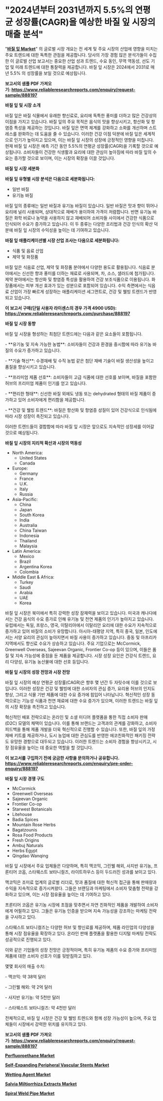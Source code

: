 <p><h1>"2024년부터 2031년까지 5.5%의 연평균 성장률(CAGR)을 예상한 바질 잎 시장의 매출 분석"</h1></p><p>"<strong><a href="https://www.reliableresearchreports.com/basil-leaves-r888197?utm_campaign=106&utm_medium=7&utm_source=Github&utm_content=ia&utm_term=10122024&utm_id=basil-leaves">바질 잎 Market</a></strong>" 의 글로벌 시장 개요는 전 세계 및 주요 시장의 산업에 영향을 미치는 주요 트렌드에 대한 독특한 관점을 제공합니다. 당사의 가장 경험 많은 분석가들이 수집한 이 글로벌 산업 보고서는 중요한 산업 성과 트렌드, 수요 동인, 무역 역동성, 선도 기업 및 미래 트렌드에 대한 통찰력을 제공합니다. 바질 잎 시장은 2024에서 2031로 매년 5.5% 의 성장률을 보일 것으로 예상됩니다.&nbsp;</p>
<p><strong>보고서의 샘플 PDF 가져오기:&nbsp;<a href="https://www.reliableresearchreports.com/enquiry/request-sample/888197?utm_campaign=106&utm_medium=7&utm_source=Github&utm_content=ia&utm_term=10122024&utm_id=basil-leaves">https://www.reliableresearchreports.com/enquiry/request-sample/888197</a></strong></p>
<p><strong>바질 잎 및 시장 소개</strong></p>
<p><p>바질 잎은 바질 식물에서 유래한 향신료로, 요리에 독특한 풍미를 더하고 많은 건강상의 이점을 가지고 있습니다. 바질 잎의 주요 목적은 음식의 맛을 향상시키고, 항산화 및 항염증 특성을 제공하는 것입니다. 바질 잎은 면역 체계를 강화하고 소화를 개선하며 스트레스를 완화하는 데 도움을 줄 수 있습니다. 이러한 건강 이점 덕분에 바질 잎은 세계적으로 인기가 높아지고 있으며, 이는 바질 잎 시장의 성장에 긍정적인 영향을 미칩니다. 현재 바질 잎 시장은 예측 기간 동안 5.5%의 연평균 성장률(CAGR)을 기록할 것으로 예상됩니다. 소비자들이 건강한 식생활과 요리에 대한 관심이 높아짐에 따라 바질 잎의 수요는 증가할 것으로 보이며, 이는 시장의 확장을 이끌 것입니다.</p></p>
<p><strong>바질 잎 시장 세분화</strong></p>
<p><strong>바질 잎 유형별 시장 분석은 다음으로 세분화됩니다:</strong></p>
<p><ul><li>일반 바질</li><li>유기농 바질</li></ul></p>
<p><p>바질 잎의 종류에는 일반 바질과 유기농 바질이 있습니다. 일반 바질은 맛과 향이 뛰어나 요리에 널리 사용되며, 상대적으로 재배가 용이하여 가격이 저렴합니다. 반면 유기농 바질은 화학 비료나 농약을 사용하지 않고 재배되어 소비자들 사이에서 건강한 식품으로 인식되어 수요가 증가하고 있습니다. 이 두 종류는 다양한 조리법과 건강 인식의 확산 덕분에 바질 잎 시장의 수익성을 높이는 데 기여하고 있습니다.</p></p>
<p><strong>바질 잎 애플리케이션별 시장 산업 조사는 다음으로 세분화됩니다:</strong></p>
<p><ul><li>식품 및 음료 산업</li><li>제약 및 화장품</li></ul></p>
<p><p>바질 잎은 식음료 산업, 제약 및 화장품 분야에서 다양한 용도로 활용됩니다. 식음료 분야에서는 신선한 향과 풍미를 더하는 재료로 사용되며, 차, 소스, 샐러드에 첨가됩니다. 제약 분야에서는 항산화 및 항염증 특성을 활용하여 건강 보조식품으로 이용됩니다. 화장품에서는 피부 개선 효과가 있는 성분으로 포함되어 있습니다. 수익 측면에서는 식음료 산업이 가장 빠르게 성장하는 애플리케이션 세그먼트로, 건강 및 웰빙 트렌드가 반영되고 있습니다.</p></p>
<p><strong>이 보고서 구매(단일 사용자 라이센스의 경우 가격 4900 USD): <a href="https://www.reliableresearchreports.com/purchase/888197?utm_campaign=106&utm_medium=7&utm_source=Github&utm_content=ia&utm_term=10122024&utm_id=basil-leaves">https://www.reliableresearchreports.com/purchase/888197</a></strong></p>
<p><strong>바질 잎 시장 동향</strong></p>
<p><p>바질 잎 시장을 형성하는 최첨단 트렌드에는 다음과 같은 요소들이 포함됩니다.</p><p>- **유기농 및 지속 가능한 농법**: 소비자들이 건강과 환경을 중시함에 따라 유기농 바질의 수요가 증가하고 있습니다.</p><p>- **기술 혁신**: 수경재배 및 수직 농법 같은 첨단 재배 기술이 바질 생산성을 높이고 품질을 향상시키고 있습니다.</p><p>- **프리미엄 제품 선호**: 소비자들이 고급 식품에 대한 선호를 보이며, 바질을 포함한 허브의 프리미엄 제품이 인기를 얻고 있습니다.</p><p>- **편리한 형태**: 신선한 바질 외에도 냉동 또는 dehydrated 형태의 바질 제품이 증가하고 있어 소비자에게 편리함을 제공합니다.</p><p>- **건강 및 웰빙 트렌드**: 바질은 항산화 및 항염증 성질이 있어 건강식으로 인식됨에 따라 시장 성장이 촉진되고 있습니다.</p><p>이러한 트렌드들이 결합함에 따라 바질 잎 시장은 앞으로도 지속적인 성장세를 이어갈 것으로 예상됩니다.</p></p>
<p><strong>바질 잎 시장의 지리적 확산과 시장의 역동성</strong></p>
<p><ul>
    <li>
        North America:
        <ul>
            <li>United States</li>
            <li>Canada</li>
        </ul>
    </li>
    <li>
        Europe:
        <ul>
            <li>Germany</li>
            <li>France</li>
            <li>U.K.</li>
            <li>Italy</li>
            <li>Russia</li>
        </ul>
    </li>
    <li>
        Asia-Pacific:
        <ul>
            <li>China</li>
            <li>Japan</li>
            <li>South Korea</li>
            <li>India</li>
            <li>Australia</li>
            <li>China Taiwan</li>
            <li>Indonesia</li>
            <li>Thailand</li>
            <li>Malaysia</li>
        </ul>
    </li>
    <li>
        Latin America:
        <ul>
            <li>Mexico</li>
            <li>Brazil</li>
            <li>Argentina Korea</li>
            <li>Colombia</li>
        </ul>
    </li>
    <li>
        Middle East & Africa:
        <ul>
            <li>Turkey</li>
            <li>Saudi</li>
            <li>Arabia</li>
            <li>UAE</li>
            <li>Korea</li>
        </ul>
    </li>
    </ul></p>
<p><p>바질 잎 시장은 북미에서 특히 강력한 성장 잠재력을 보이고 있습니다. 미국과 캐나다에서는 건강 음식의 수요 증가로 인해 유기농 및 천연 제품의 인기가 높아지고 있습니다. 유럽에서는 독일, 프랑스, 영국, 이탈리아에서 이탈리안 요리에 대한 수요가 지속적으로 증가하고 있어 바질의 소비가 유망합니다. 아시아-태평양 지역, 특히 중국, 일본, 인도에서는 서양 요리의 관심이 높아지면서 바질 사용이 증가하고 있습니다. 중동 및 아프리카 지역에서도 향신료 수요가 상승하고 있습니다. 주요 기업으로는 McCormick, Greenwell Overseas, Sajeevan Organic, Frontier Co-op 등이 있으며, 이들은 품질 및 지속 가능성에 중점을 둔 제품을 제공합니다. 시장 성장 요인은 건강식 트렌드, 요리 다양성, 유기농 농산물에 대한 선호 등입니다.</p></p>
<p><strong>바질 잎 시장의 성장 전망과 시장 전망</strong></p>
<p><p>바질 잎 시장의 예상 연평균 성장률(CAGR)은 향후 몇 년간 두 자릿수에 이를 것으로 보입니다. 이러한 성장은 건강 및 웰빙에 대한 소비자의 관심 증가, 요리용 허브의 인지도 향상, 그리고 식물 기반 제품에 대한 수요 증가에 힘입어 나타납니다. 혁신적인 성장 동력으로는 기능성 식품과 천연 재료에 대한 수요 증가가 있으며, 이러한 트렌드는 바질 잎의 시장 확장을 촉진하고 있습니다.</p><p>혁신적인 배포 전략으로는 온라인 및 소셜 미디어 플랫폼을 통한 직접 소비자 판매(D2C) 모델의 채택이 있습니다. 이를 통해 브랜드는 고객과의 관계를 강화하고, 소비자 피드백을 통해 제품 개발을 더욱 혁신적으로 진행할 수 있습니다. 또한, 바질 잎의 가정 재배 키트를 제공하거나, 도시 농업에 대한 관심도를 반영한 에코친화적인 패키징 전략도 유망한 경향으로 대두되고 있습니다. 이러한 트렌드는 소비자 경험을 향상시키고, 시장 점유율을 높이는 데 중요한 역할을 할 것입니다.</p></p>
<p><strong>이 보고서를 구입하기 전에 궁금한 사항을 문의하거나 공유합니다. <a href="https://www.reliableresearchreports.com/enquiry/pre-order-enquiry/888197?utm_campaign=106&utm_medium=7&utm_source=Github&utm_content=ia&utm_term=10122024&utm_id=basil-leaves">https://www.reliableresearchreports.com/enquiry/pre-order-enquiry/888197</a></strong></p>
<p><strong>바질 잎 시장 경쟁 구도</strong></p>
<p><ul><li>McCormick</li><li>Greenwell Overseas</li><li>Sajeevan Organic</li><li>Frontier Co-op</li><li>Starwest Botanicals</li><li>Litehouse</li><li>Badia Spices</li><li>Mountain Rose Herbs</li><li>Bagatzounis</li><li>Rosa Food Products</li><li>Fresh Origins</li><li>Ambuj Naturals</li><li>Herbs Egypt</li><li>Qingdao Wanqing</li></ul></p>
<p><p>바질 잎 시장에서 주요 업체들은 다양하며, 특히 맥코믹, 그린웰 해외, 사지반 유기농, 프론티어 코옵, 스타웨스트 보타니컬즈, 라이트하우스 등이 두드러진 성과를 보이고 있다. </p><p>맥코믹은 조미료 업계의 글로벌 리더로, 맛과 품질에 대한 혁신적 접근을 통해 판매량과 수익을 지속적으로 증가시켜왔다. 그들은 브랜딩과 마케팅에서 소비자 맞춤형 전략을 강화하고 있으며, 이는 시장 점유율을 높이는 데 기여하고 있다.</p><p>프론티어 코옵은 유기농 시장에 초점을 맞추면서 자연 친화적인 제품을 개발하여 소비자에게 어필하고 있다. 그들은 유기농 인증을 받으며 지속 가능성을 강조하는 마케팅 전략을 구사하고 있다.</p><p>스타웨스트 보타니컬즈는 다양한 허브 및 향신료를 제공하며, 제품 라인업의 다양성을 통해 시장 점유율을 확장하고 있다. 온라인 판매 플랫폼을 활용한 디지털 마케팅 전략도 성공적으로 진행되고 있다.</p><p>이와 같은 기업들의 성장 전망은 긍정적이며, 특히 유기농 제품의 수요 증가와 프리미엄 제품에 대한 소비자 선호가 이를 뒷받침하고 있다. </p><p>몇몇 회사의 매출 수치:</p><p>- 맥코믹: 약 38억 달러</p><p>- 그린웰 해외: 약 2억 달러</p><p>- 사지반 유기농: 약 5천만 달러</p><p>- 스타웨스트 보타니컬즈: 약 4천만 달러</p><p>전체적으로, 바질 잎 시장은 건강 및 웰빙 트렌드와 함께 성장 가능성이 높으며, 주요 업체들이 시장에서 강력한 위치를 유지하고 있다.</p></p>
<p><strong>보고서의 샘플 PDF 가져오기:&nbsp;<a href="https://www.reliableresearchreports.com/enquiry/request-sample/888197?utm_campaign=106&utm_medium=7&utm_source=Github&utm_content=ia&utm_term=10122024&utm_id=basil-leaves">https://www.reliableresearchreports.com/enquiry/request-sample/888197</a></strong></p>
<p><strong><p><a href="https://www.linkedin.com/pulse/comprehensive-perfluoroethane-market-report-2024-2031-rnokc?utm_campaign=106&utm_medium=7&utm_source=Github&utm_content=ia&utm_term=10122024&utm_id=basil-leaves">Perfluoroethane Market</a></p><p><a href="https://github.com/petbigbeepjn/Market-Research-Report-List-1/blob/main/self-expanding-peripheral-vascular-stents-market.md?utm_campaign=106&utm_medium=7&utm_source=Github&utm_content=ia&utm_term=10122024&utm_id=basil-leaves">Self-Expanding Peripheral Vascular Stents Market</a></p><p><a href="https://www.linkedin.com/pulse/futur-trend-quest-sl8ue?utm_campaign=106&utm_medium=7&utm_source=Github&utm_content=ia&utm_term=10122024&utm_id=basil-leaves">Wetting Agent Market</a></p><p><a href="https://github.com/luckyshygirl/Market-Research-Report-List-7/blob/main/salvia-miltiorrhiza-extracts-market.md?utm_campaign=106&utm_medium=7&utm_source=Github&utm_content=ia&utm_term=10122024&utm_id=basil-leaves">Salvia Miltiorrhiza Extracts Market</a></p><p><a href="https://www.linkedin.com/pulse/spiral-weld-pipe-market-forecast-highlights-2024-2031-analytics-1tsec?utm_campaign=106&utm_medium=7&utm_source=Github&utm_content=ia&utm_term=10122024&utm_id=basil-leaves">Spiral Weld Pipe Market</a></p></strong></p>
<p></p>